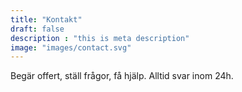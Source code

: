 ```yaml
---
title: "Kontakt"
draft: false
description : "this is meta description"
image: "images/contact.svg"
---
```


Begär offert, ställ frågor, få hjälp. Alltid svar inom 24h.
